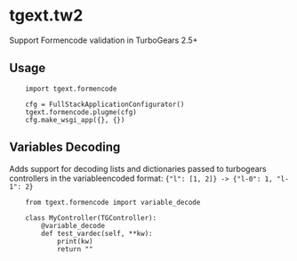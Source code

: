 # tgext.tw2
Support Formencode validation in TurboGears 2.5+

## Usage

```
    import tgext.formencode

    cfg = FullStackApplicationConfigurator()
    tgext.formencode.plugme(cfg)
    cfg.make_wsgi_app({}, {})
```

## Variables Decoding

Adds support for decoding lists and dictionaries passed to
turbogears controllers in the variableencoded format:
``{"l": [1, 2]} -> {"l-0": 1, "l-1": 2}``

```
    from tgext.formencode import variable_decode

    class MyController(TGController):
        @variable_decode
        def test_vardec(self, **kw):
            print(kw)
            return ""
```

